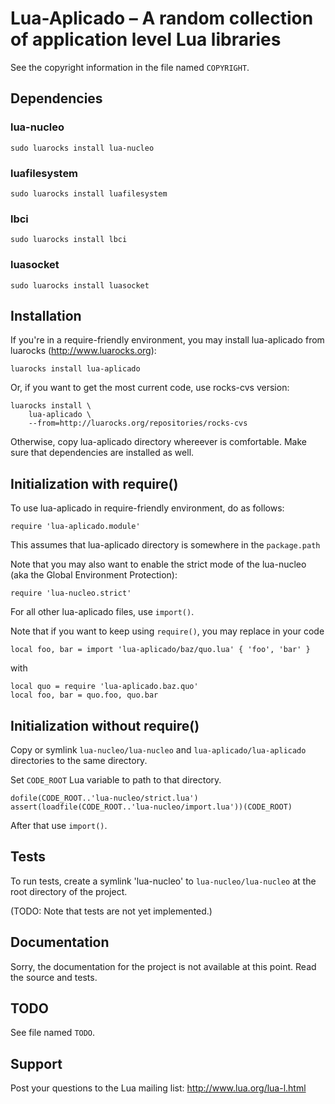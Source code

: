 Lua-Aplicado – A random collection of application level Lua libraries
=====================================================================

See the copyright information in the file named `COPYRIGHT`.

Dependencies
------------

### lua-nucleo

    sudo luarocks install lua-nucleo

### luafilesystem

    sudo luarocks install luafilesystem

### lbci

    sudo luarocks install lbci

### luasocket

    sudo luarocks install luasocket

Installation
------------

If you're in a require-friendly environment, you may install lua-aplicado
from luarocks (http://www.luarocks.org):

    luarocks install lua-aplicado

Or, if you want to get the most current code, use rocks-cvs version:

    luarocks install \
        lua-aplicado \
        --from=http://luarocks.org/repositories/rocks-cvs

Otherwise, copy lua-aplicado directory whereever is comfortable.
Make sure that dependencies are installed as well.

Initialization with require()
-----------------------------

To use lua-aplicado in require-friendly environment, do as follows:

    require 'lua-aplicado.module'

This assumes that lua-aplicado directory is somewhere in the `package.path`

Note that you may also want to enable the strict mode of the lua-nucleo
(aka the Global Environment Protection):

    require 'lua-nucleo.strict'

For all other lua-aplicado files, use `import()`.

Note that if you want to keep using `require()`,
you may replace in your code

    local foo, bar = import 'lua-aplicado/baz/quo.lua' { 'foo', 'bar' }

with

    local quo = require 'lua-aplicado.baz.quo'
    local foo, bar = quo.foo, quo.bar

Initialization without require()
--------------------------------

Copy or symlink `lua-nucleo/lua-nucleo` and `lua-aplicado/lua-aplicado`
directories to the same directory.

Set `CODE_ROOT` Lua variable to path to that directory.

    dofile(CODE_ROOT..'lua-nucleo/strict.lua')
    assert(loadfile(CODE_ROOT..'lua-nucleo/import.lua'))(CODE_ROOT)

After that use `import()`.

Tests
-----

To run tests, create a symlink 'lua-nucleo' to `lua-nucleo/lua-nucleo`
at the root directory of the project.

(TODO: Note that tests are not yet implemented.)

Documentation
-------------

Sorry, the documentation for the project is not available at this point.
Read the source and tests.

TODO
----

See file named `TODO`.

Support
-------

Post your questions to the Lua mailing list: http://www.lua.org/lua-l.html
